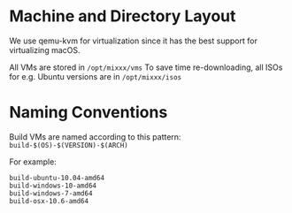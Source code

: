 Machine and Directory Layout
============================

We use qemu-kvm for virtualization since it has the best support for virtualizing macOS.

All VMs are stored in `/opt/mixxx/vms`
To save time re-downloading, all ISOs for e.g. Ubuntu versions are in `/opt/mixxx/isos`

Naming Conventions
==================

Build VMs are named according to this pattern: `build-$(OS)-$(VERSION)-$(ARCH)`

For example:
```
build-ubuntu-10.04-amd64
build-windows-10-amd64
build-windows-7-amd64
build-osx-10.6-amd64
```
